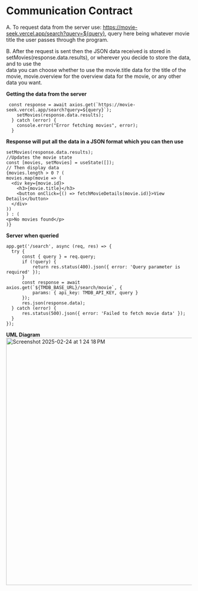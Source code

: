 # Communication Contract 
  A. To request data from the server use: https://movie-seek.vercel.app/search?query=${query},      query here being whatever movie title the user passes through the program.
  
  B. After the request is sent then the JSON data received is stored in       
  setMovies(response.data.results), or wherever you decide to store the data, and to use the   
  data you can choose whether to use the movie.title data for the title of the movie, 
  movie.overview for the overview data for the movie, or any other data you want. 

  **Getting the data from the server**
  ```
   const response = await axios.get(`https://movie-seek.vercel.app/search?query=${query}`);
      setMovies(response.data.results);
    } catch (error) {
      console.error("Error fetching movies", error);
    }

  ```

  **Response will put all the data in a JSON format which you can then use**
  ```
  setMovies(response.data.results);
  //Updates the movie state
  const [movies, setMovies] = useState([]);
  // Then display data
  {movies.length > 0 ? (
  movies.map(movie => (
    <div key={movie.id}>
      <h3>{movie.title}</h3>
      <button onClick={() => fetchMovieDetails(movie.id)}>View Details</button>
    </div>
  ))
) : (
  <p>No movies found</p>
)}

  ```

  **Server when queried**
  ```
  app.get('/search', async (req, res) => {
    try {
        const { query } = req.query;
        if (!query) {
            return res.status(400).json({ error: 'Query parameter is required' });
        }
        const response = await axios.get(`${TMDB_BASE_URL}/search/movie`, {
            params: { api_key: TMDB_API_KEY, query }
        });
        res.json(response.data);
    } catch (error) {
        res.status(500).json({ error: 'Failed to fetch movie data' });
    }
});
  ```

  **UML Diagram**
  <img width="671" alt="Screenshot 2025-02-24 at 1 24 18 PM" src="https://github.com/user-attachments/assets/a5da5245-46e0-4984-b3cd-0d2b21bc12ad" />

  
